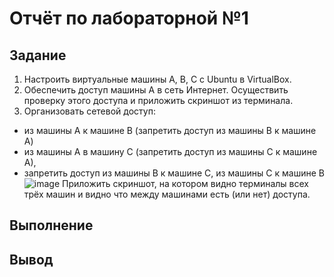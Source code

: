 # Отчёт по лабораторной №1
## Задание
1. Настроить виртуальные машины А, B, C с Ubuntu в VirtualBox. 
2. Обеспечить доступ машины А в сеть Интернет. Осуществить проверку этого доступа и приложить скриншот из терминала.
3. Организовать сетевой доступ:
- из машины А к машине B (запретить доступ из машины B к машине А)
- из машины А в машину С (запретить доступ из машины С к машине А),
- запретить доступ из машины В к машине С, из машины С к машине В
![image](https://github.com/user-attachments/assets/ddf90244-e5d3-499e-b335-7ed8cead6d01)
Приложить скриншот, на котором видно терминалы всех трёх машин и видно что между машинами есть (или нет) доступа.
## Выполнение


## Вывод
